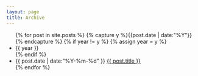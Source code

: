 ```yaml
---
layout: page
title: Archive
---
```


<div class="archive">
    <ul class="archive-list">
    {% for post in site.posts %}
        {% capture y %}{{post.date | date:"%Y"}}{% endcapture %}
        {% if year != y %}
            {% assign year = y %}
            <li class="archive-list-item">{{ year }}</li>
        {% endif %}
        <li class="archive-list-item">
            <span class="archive-list-item-time">{{ post.date | date:"%Y-%m-%d" }}</span>
            <a href="{{ post.url }}" class="archive-list-item-title">{{ post.title }}</a>
        </li>
    {% endfor %}
    </ul>
</div>
